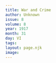 ```yaml
---
title: War and Crime
author: Unknown
issue: 8
volume: 8
year: 1917
month: 31
day: VI
tags:
layout: page.njk
image:
---
```



